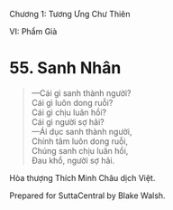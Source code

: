  

Chương 1: Tương Ưng Chư Thiên

VI: Phẩm Già

# 55\. Sanh Nhân

> —Cái gì sanh thành người?  
> Cái gì luôn dong ruỗi?  
> Cái gì chịu luân hồi?  
> Cái gì người sợ hãi?  
> —Ái dục sanh thành người,  
> Chính tâm luôn dong ruỗi,  
> Chúng sanh chịu luân hồi,  
> Ðau khổ, người sợ hãi.

Hòa thượng Thích Minh Châu dịch Việt.

Prepared for SuttaCentral by Blake Walsh.